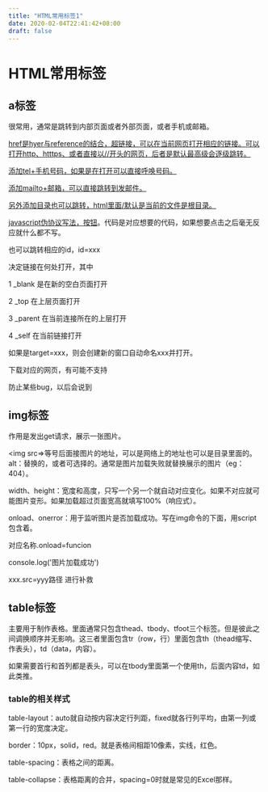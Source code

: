 ```yaml
---
title: "HTML常用标签1"
date: 2020-02-04T22:41:42+08:00
draft: false
---
```


# HTML常用标签
## a标签
很常用，通常是跳转到内部页面或者外部页面，或者手机或邮箱。

<a href> href是hyer与reference的结合，超链接，可以在当前网页打开相应的链接。可以打开http、htttps、或者直接以//开头的网页，后者是默认最高级会逐级跳转。

添加tel+手机号码，如果是在打开可以直接呼唤号码。

添加mailto+邮箱，可以直接跳转到发邮件。

另外添加目录也可以跳转，html里面/默认是当前的文件是根目录。

javascript伪协议写法，<a href="javascript:代码;">按钮</a>。代码是对应想要的代码，如果想要点击之后毫无反应就什么都不写。

也可以跳转相应的id，id=xxx

<a target>决定链接在何处打开，其中

1 _blank 是在新的空白页面打开

2 _top 在上层页面打开

3 _parent 在当前连接所在的上层打开

4 _self 在当前链接打开

如果是target=xxx，则会创建新的窗口自动命名xxx并打开。

<a download> 下载对应的网页，有可能不支持

<a ref=noopenr> 防止某些bug，以后会说到


## img标签
作用是发出get请求，展示一张图片。

<img src=>等号后面接图片的地址，可以是网络上的地址也可以是目录里面的。
alt：替换的，或者可选择的。通常是图片加载失败就替换展示的图片（eg：404）。

width、height：宽度和高度，只写一个另一个就自动对应变化。如果不对应就可能图片变形。如果加载超过页面宽高就填写100%（响应式）。

onload、onerror：用于监听图片是否加载成功。写在img命令的下面，用script包含着。

对应名称.onload=funcion

console.log('图片加载成功')

xxx.src=yyy路径  进行补救


## table标签
主要用于制作表格。里面通常只包含thead、tbody、tfoot三个标签。但是彼此之间调换顺序并无影响。这三者里面包含tr（row，行）里面包含th（thead缩写、作表头），td（data，内容）。

如果需要首行和首列都是表头，可以在tbody里面第一个使用th，后面内容td，如此类推。


### table的相关样式
table-layout：auto就自动按内容决定行列距，fixed就各行列平均，由第一列或第一行的宽度决定。

border：10px，solid，red。就是表格间相距10像素，实线，红色。

table-spacing：表格之间的距离。

table-collapse：表格距离的合并，spacing=0时就是常见的Excel那样。
